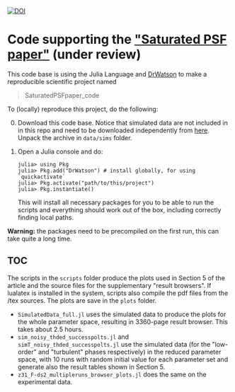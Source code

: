 [![DOI](https://zenodo.org/badge/538920643.svg)](https://zenodo.org/badge/latestdoi/538920643)


# Code supporting the ["Saturated PSF paper"](http://dx.doi.org/10.2139/ssrn.4267855) (under review) 


This code base is using the Julia Language and [DrWatson](https://juliadynamics.github.io/DrWatson.jl/stable/)
to make a reproducible scientific project named
> SaturatedPSFpaper_code

To (locally) reproduce this project, do the following:

0. Download this code base. Notice that simulated data are not included in
   in this repo and need to be downloaded independently from [here](https://doi.org/10.5281/zenodo.7096585). 
   Unpack the archive in `data/sims` folder.
1. Open a Julia console and do:
   ```
   julia> using Pkg
   julia> Pkg.add("DrWatson") # install globally, for using `quickactivate`
   julia> Pkg.activate("path/to/this/project")
   julia> Pkg.instantiate()
   ```

   This will install all necessary packages for you to be able to run the scripts and everything should work out of the box, including correctly finding local paths.

**Warning:** the packages need to be precompiled on the first run, this can take quite a long time.

## TOC
The scripts in the `scripts` folder produce the plots used in Section 5 of the article and the source files for the supplementary "result browsers". If lualatex is installed in the system, scripts also compile the pdf files from the /tex sources. The plots are save in the `plots` folder.

- `SimulatedData_full.jl` uses the simulated data to produce the plots for the whole parameter space, resulting in 3360-page result browser.  This takes about 2.5 hours.
- `sim_noisy_thded_successpolts.jl` and `simT_noisy_thded_successpolts.jl` use the simulated data (for the "low-order" and "turbulent" phases respectively) in the reduced parameter space, with 10 runs with random initial value for each parameter set and generate also the result tables shown in Section 5.
- `z31_F-ds2_multipleruns_browser_plots.jl` does the same on the experimental data.

